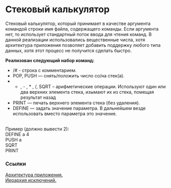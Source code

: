 <h1>Стековый калькулятор</h1>
<p>Cтековый калькулятор, который принимает в качестве аргумента командой
строки имя файла, содержащего команды. Если аргумента нет, то использует
стандартный поток ввода для чтения команд. В данной реализации использовались вещественные числа, хотя архитектура приложения позволяет добавить поддержку любого типа данных, хотя этот процесс не получится сделать быстро.</p>

<b>Реализован следующий набор команд:</b>
* /# - строка с комментарием.
* POP, PUSH — снять/положить число со/на стек(а).
* + , - , * , /, SQRT – арифметические операции. Используют один или два верхних
элемента стека, изымают их из стека, помещая результат назад
* PRINT — печать верхнего элемента стека (без удаления).
* DEFINE — задать значение параметра. В дальнейшем везде использовать вместо
параметра это значение.
<br>
Пример (должно вывести 2):<br>
DEFINE a 4<br>
PUSH a<br>
SQRT<br>
PRINT<br>
<h3>Ссылки</h3>
<a href="https://lucid.app/lucidchart/61d4a2ec-ccad-4b1a-ae34-2ebd20c40bcc/edit?beaconFlowId=D19132EC1964653E&invitationId=inv_af10274d-db6d-43c1-87d3-0fab04b49c84&page=HWEp-vi-RSFO#">Архитектура приложения.</a><br>
<a href="https://lucid.app/lucidchart/61d4a2ec-ccad-4b1a-ae34-2ebd20c40bcc/edit?beaconFlowId=D19132EC1964653E&invitationId=inv_af10274d-db6d-43c1-87d3-0fab04b49c84&page=HWEp-vi-RSFO#)](https://lucid.app/lucidchart/f63328ca-a736-4526-ba17-1af12e498e89/edit?beaconFlowId=63F9C749C5D0C2B2&invitationId=inv_253579e9-c1dc-486b-bb66-1cd36590336e&page=HWEp-vi-RSFO#">Иерархия исключений.</a><br>
